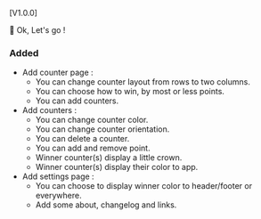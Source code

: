 [V1.0.0]

🚀 Ok, Let's go !

### Added
- Add counter page :
  - You can change counter layout from rows to two columns.
  - You can choose how to win, by most or less points.
  - You can add counters.
- Add counters :
  - You can change counter color.
  - You can change counter orientation.
  - You can delete a counter.
  - You can add and remove point.
  - Winner counter(s) display a little crown.
  - Winner counter(s) display their color to app.
- Add settings page :
  - You can choose to display winner color to header/footer or everywhere.
  - Add some about, changelog and links.